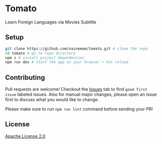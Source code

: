 # Tomato
Learn Foreign Languages via Movies Subtitle

## Setup
```bash
git clone https://github.com/nainemom/tomato.git # clone the repo
cd tomato # go to repo directory
npm i # install project dependencies
npm run dev # start the app on your browser + hot reload
```

## Contributing
Pull requests are welcome! Checkout the [Issues](https://github.com/nainemom/win7/issues) tab to find `good first issue` labeled issues. Also for manual major changes, please open an issue first to discuss what you would like to change.

Please make sure to run `npm run lint` command before sending your PR!

## License
[Apache License 2.0](https://choosealicense.com/licenses/apache-2.0/)

